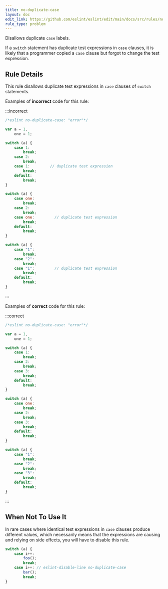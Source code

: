 ```yaml
---
title: no-duplicate-case
layout: doc
edit_link: https://github.com/eslint/eslint/edit/main/docs/src/rules/no-duplicate-case.md
rule_type: problem
---
```


<!--RECOMMENDED-->

Disallows duplicate `case` labels.

If a `switch` statement has duplicate test expressions in `case` clauses, it is likely that a programmer copied a `case` clause but forgot to change the test expression.

## Rule Details

This rule disallows duplicate test expressions in `case` clauses of `switch` statements.

Examples of **incorrect** code for this rule:

:::incorrect

```js
/*eslint no-duplicate-case: "error"*/

var a = 1,
    one = 1;

switch (a) {
    case 1:
        break;
    case 2:
        break;
    case 1:         // duplicate test expression
        break;
    default:
        break;
}

switch (a) {
    case one:
        break;
    case 2:
        break;
    case one:         // duplicate test expression
        break;
    default:
        break;
}

switch (a) {
    case "1":
        break;
    case "2":
        break;
    case "1":         // duplicate test expression
        break;
    default:
        break;
}
```

:::

Examples of **correct** code for this rule:

:::correct

```js
/*eslint no-duplicate-case: "error"*/

var a = 1,
    one = 1;

switch (a) {
    case 1:
        break;
    case 2:
        break;
    case 3:
        break;
    default:
        break;
}

switch (a) {
    case one:
        break;
    case 2:
        break;
    case 3:
        break;
    default:
        break;
}

switch (a) {
    case "1":
        break;
    case "2":
        break;
    case "3":
        break;
    default:
        break;
}
```

:::

## When Not To Use It

In rare cases where identical test expressions in `case` clauses produce different values, which necessarily means that the expressions are causing and relying on side effects, you will have to disable this rule.

```js
switch (a) {
    case i++:
        foo();
        break;
    case i++: // eslint-disable-line no-duplicate-case
        bar();
        break;
}
```
